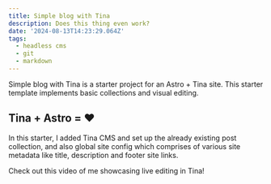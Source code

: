 ```yaml
---
title: Simple blog with Tina
description: Does this thing even work?
date: '2024-08-13T14:23:29.064Z'
tags:
  - headless cms
  - git
  - markdown
---
```


Simple blog with Tina is a starter project for an Astro + Tina site. This starter template implements basic collections and visual editing.

## Tina + Astro = ❤️

In this starter, I added Tina CMS and set up the already existing post collection, and also global site config which comprises of various site metadata like title, description and footer site links.

Check out this video of me showcasing live editing in Tina!
